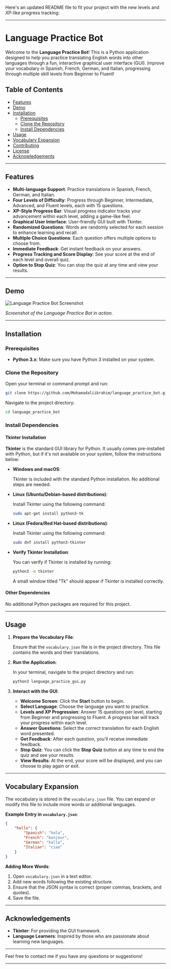 Here's an updated README file to fit your project with the new levels and XP-like progress tracking:

---

# Language Practice Bot

Welcome to the **Language Practice Bot**! This is a Python application designed to help you practice translating English words into other languages through a fun, interactive graphical user interface (GUI). Improve your vocabulary in Spanish, French, German, and Italian, progressing through multiple skill levels from Beginner to Fluent!

## Table of Contents

- [Features](#features)
- [Demo](#demo)
- [Installation](#installation)
  - [Prerequisites](#prerequisites)
  - [Clone the Repository](#clone-the-repository)
  - [Install Dependencies](#install-dependencies)
- [Usage](#usage)
- [Vocabulary Expansion](#vocabulary-expansion)
- [Contributing](#contributing)
- [License](#license)
- [Acknowledgements](#acknowledgements)

---

## Features

- **Multi-language Support**: Practice translations in Spanish, French, German, and Italian.
- **Four Levels of Difficulty**: Progress through Beginner, Intermediate, Advanced, and Fluent levels, each with 15 questions.
- **XP-Style Progress Bar**: Visual progress indicator tracks your advancement within each level, adding a game-like feel.
- **Graphical User Interface**: User-friendly GUI built with Tkinter.
- **Randomized Questions**: Words are randomly selected for each session to enhance learning and recall.
- **Multiple Choice Questions**: Each question offers multiple options to choose from.
- **Immediate Feedback**: Get instant feedback on your answers.
- **Progress Tracking and Score Display**: See your score at the end of each level and overall quiz.
- **Option to Stop Quiz**: You can stop the quiz at any time and view your results.

---

## Demo

![Language Practice Bot Screenshot](screenshot.png)

*Screenshot of the Language Practice Bot in action.*

---

## Installation

### Prerequisites

- **Python 3.x**: Make sure you have Python 3 installed on your system.

### Clone the Repository

Open your terminal or command prompt and run:

```bash
git clone https://github.com/Mohamadaliibrahim/language_practice_bot.git
```

Navigate to the project directory:

```bash
cd language_practice_bot
```

### Install Dependencies

#### Tkinter Installation

**Tkinter** is the standard GUI library for Python. It usually comes pre-installed with Python, but if it's not available on your system, follow the instructions below:

- **Windows and macOS**:

  Tkinter is included with the standard Python installation. No additional steps are needed.

- **Linux (Ubuntu/Debian-based distributions)**:

  Install Tkinter using the following command:

  ```bash
  sudo apt-get install python3-tk
  ```

- **Linux (Fedora/Red Hat-based distributions)**:

  Install Tkinter using the following command:

  ```bash
  sudo dnf install python3-tkinter
  ```

- **Verify Tkinter Installation**:

  You can verify if Tkinter is installed by running:

  ```bash
  python3 -m tkinter
  ```

  A small window titled "Tk" should appear if Tkinter is installed correctly.

#### Other Dependencies

No additional Python packages are required for this project.

---

## Usage

1. **Prepare the Vocabulary File**:

   Ensure that the `vocabulary.json` file is in the project directory. This file contains the words and their translations.

2. **Run the Application**:

   In your terminal, navigate to the project directory and run:

   ```bash
   python3 language_practice_gui.py
   ```

3. **Interact with the GUI**:

   - **Welcome Screen**: Click the **Start** button to begin.
   - **Select Language**: Choose the language you want to practice.
   - **Levels and XP Progression**: Answer 15 questions per level, starting from Beginner and progressing to Fluent. A progress bar will track your progress within each level.
   - **Answer Questions**: Select the correct translation for each English word presented.
   - **Get Feedback**: After each question, you'll receive immediate feedback.
   - **Stop Quiz**: You can click the **Stop Quiz** button at any time to end the quiz and see your results.
   - **View Results**: At the end, your score will be displayed, and you can choose to play again or exit.

---

## Vocabulary Expansion

The vocabulary is stored in the `vocabulary.json` file. You can expand or modify this file to include more words or additional languages.

**Example Entry in `vocabulary.json`**:

```json
{
    "hello": {
        "Spanish": "hola",
        "French": "bonjour",
        "German": "hallo",
        "Italian": "ciao"
    }
}
```

**Adding More Words**:

1. Open `vocabulary.json` in a text editor.
2. Add new words following the existing structure.
3. Ensure that the JSON syntax is correct (proper commas, brackets, and quotes).
4. Save the file.

---

## Acknowledgements

- **Tkinter**: For providing the GUI framework.
- **Language Learners**: Inspired by those who are passionate about learning new languages.

---

Feel free to contact me if you have any questions or suggestions!

---
